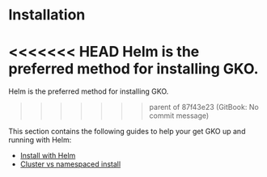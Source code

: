 # Installation

<<<<<<< HEAD
Helm is the preferred method for installing GKO.
=======
Helm is the preferred method for installing GKO.&#x20;
>>>>>>> parent of 87f43e23 (GitBook: No commit message)

This section contains the following guides to help your get GKO up and running with Helm:

* [Install with Helm](install-with-helm.md)
* [Cluster vs namespaced install](cluster-vs-namespaced-install.md)
